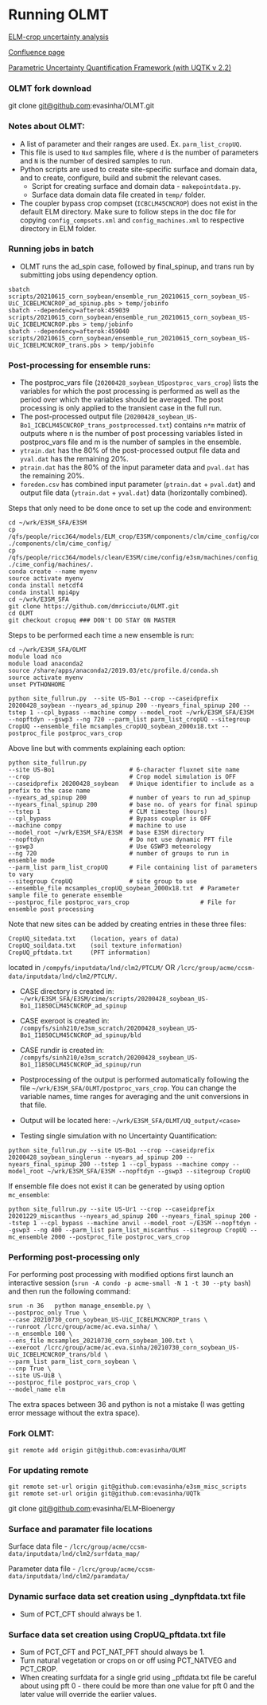 # Running OLMT

[ELM-crop uncertainty analysis](https://docs.google.com/document/d/1fBuvgCtB5vBeupfS9FJaxWth4N7e4sp-INebl5W-Y0A/edit) 

[Confluence page](https://acme-climate.atlassian.net/wiki/spaces/LND/pages/56033372/Running+ALM+offline+single+point+global+and+ensemble+capabilities)

[Parametric Uncertainty Quantification Framework (with UQTK v 2.2)](https://acme-climate.atlassian.net/wiki/spaces/LND/pages/73793759/Parametric+Uncertainty+Quantification+Framework+with+UQTK+v+2.2)

### OLMT fork download
git clone git@github.com:evasinha/OLMT.git


### Notes about OLMT:

* A list of parameter and their ranges are used. Ex. `parm_list_cropUQ`.
* This file is used to `Nxd` samples file, where `d` is the number of parameters and `N` is the number of desired samples to run.
* Python scripts are used to create site-specific surface and domain data, and to create, configure, build and submit the relevant cases.
	* Script for creating surface and domain data - `makepointdata.py`. 
	* Surface data domain data file created in `temp/` folder.  
* The coupler bypass crop compset (`ICBCLM45CNCROP`) does not exist in the default ELM directory. Make sure to follow steps in the doc file for copying `config_compsets.xml` and `config_machines.xml` to respective directory in ELM folder.

### Running jobs in batch
* OLMT runs the ad\_spin case, followed by final\_spinup, and trans run by submitting jobs using dependency option.

```
sbatch scripts/20210615_corn_soybean/ensemble_run_20210615_corn_soybean_US-UiC_ICBELMCNCROP_ad_spinup.pbs > temp/jobinfo
sbatch --dependency=afterok:459039 scripts/20210615_corn_soybean/ensemble_run_20210615_corn_soybean_US-UiC_ICBELMCNCROP.pbs > temp/jobinfo
sbatch --dependency=afterok:459040 scripts/20210615_corn_soybean/ensemble_run_20210615_corn_soybean_US-UiC_ICBELMCNCROP_trans.pbs > temp/jobinfo
```
	
### Post-processing for ensemble runs:
* The postproc_vars file (`20200428_soybean_USpostproc_vars_crop`) lists the variables for which the post processing is performed as well as the period over which the variables should be averaged. The post processing is only applied to the transient case in the full run.
* The post-processed output file (`20200428_soybean_US-Bo1_ICBCLM45CNCROP_trans_postprocessed.txt`) contains `n*m` matrix of outputs where n is the number of post processing variables listed in postproc_vars file and m is the number of samples in the ensemble.
* `ytrain.dat` has the 80% of the post-processed output file data and `yval.dat` has the remaining 20%.
* `ptrain.dat` has the 80% of the input parameter data and `pval.dat` has the remaining 20%.
* `foreden.csv` has combined  input parameter (`ptrain.dat` + `pval.dat`) and  output file data (`ytrain.dat` + `yval.dat`) data  (horizontally combined).


Steps that only need to be done once to set up the code and environment:

```
cd ~/wrk/E3SM_SFA/E3SM
cp /qfs/people/ricc364/models/ELM_crop/E3SM/components/clm/cime_config/config_compsets.xml ./components/clm/cime_config/
cp /qfs/people/ricc364/models/clean/E3SM/cime/config/e3sm/machines/config_machines.xml ./cime_config/machines/. 
conda create --name myenv
source activate myenv
conda install netcdf4
conda install mpi4py
cd ~/wrk/E3SM_SFA
git clone https://github.com/dmricciuto/OLMT.git
cd OLMT
git checkout cropuq ### DON't DO STAY ON MASTER
```


Steps to be performed each time a new ensemble is run:

```
cd ~/wrk/E3SM_SFA/OLMT
module load nco
module load anaconda2
source /share/apps/anaconda2/2019.03/etc/profile.d/conda.sh
source activate myenv
unset PYTHONHOME
```


```
python site_fullrun.py  --site US-Bo1 --crop --caseidprefix 20200428_soybean --nyears_ad_spinup 200 --nyears_final_spinup 200 --tstep 1 --cpl_bypass --machine compy --model_root ~/wrk/E3SM_SFA/E3SM --nopftdyn --gswp3 --ng 720 --parm_list parm_list_cropUQ --sitegroup CropUQ --ensemble_file mcsamples_cropUQ_soybean_2000x18.txt --postproc_file postproc_vars_crop
```

Above line but with comments explaining each option:

```
python site_fullrun.py 
--site US-Bo1                     # 6-character fluxnet site name
--crop                            # Crop model simulation is OFF
--caseidprefix 20200428_soybean   # Unique identifier to include as a prefix to the case name
--nyears_ad_spinup 200            # number of years to run ad_spinup
--nyears_final_spinup 200         # base no. of years for final spinup
--tstep 1                         # CLM timestep (hours)
--cpl_bypass                      # Bypass coupler is OFF
--machine compy                   # machine to use
--model_root ~/wrk/E3SM_SFA/E3SM  # base E3SM directory
--nopftdyn                        # Do not use dynamic PFT file
--gswp3                           # Use GSWP3 meteorology
--ng 720                          # number of groups to run in ensemble mode
--parm_list parm_list_cropUQ      # File containing list of parameters to vary
--sitegroup CropUQ                # site group to use
--ensemble_file mcsamples_cropUQ_soybean_2000x18.txt  # Parameter sample file to generate ensemble
--postproc_file postproc_vars_crop                    # File for ensemble post processing
```
               
Note that new sites can be added by creating entries in these three files:

```
CropUQ_sitedata.txt    (location, years of data)
CropUQ_soildata.txt    (soil texture information)
CropUQ_pftdata.txt     (PFT information)
```
located in `/compyfs/inputdata/lnd/clm2/PTCLM/` OR `/lcrc/group/acme/ccsm-data/inputdata/lnd/clm2/PTCLM/`.

* CASE directory is created in: `~/wrk/E3SM_SFA/E3SM/cime/scripts/20200428_soybean_US-Bo1_I1850CLM45CNCROP_ad_spinup`
* CASE exeroot is created in: `/compyfs/sinh210/e3sm_scratch/20200428_soybean_US-Bo1_I1850CLM45CNCROP_ad_spinup/bld`
* CASE rundir is created in: `/compyfs/sinh210/e3sm_scratch/20200428_soybean_US-Bo1_I1850CLM45CNCROP_ad_spinup/run`
* Postprocessing of the output is performed automatically following the file `~/wrk/E3SM_SFA/OLMT/postproc_vars_crop`.  You can change the variable names, time ranges for averaging and the unit conversions in that file.
* Output will be located here: `~/wrk/E3SM_SFA/OLMT/UQ_output/<case>` 


* Testing single simulation with no Uncertainty Quantification:

```
python site_fullrun.py --site US-Bo1 --crop --caseidprefix 20200428_soybean_singlerun --nyears_ad_spinup 200 --nyears_final_spinup 200 --tstep 1 --cpl_bypass --machine compy --model_root ~/wrk/E3SM_SFA/E3SM --nopftdyn --gswp3 --sitegroup CropUQ
```

If ensemble file does not exist it can be generated by using option `mc_ensemble`:

```python site_fullrun.py --site US-Ur1 --crop --caseidprefix 20201229_miscanthus --nyears_ad_spinup 200 --nyears_final_spinup 200 --tstep 1 --cpl_bypass --machine anvil --model_root ~/E3SM --nopftdyn --gswp3 --ng 400 --parm_list parm_list_miscanthus --sitegroup CropUQ --mc_ensemble 2000 --postproc_file postproc_vars_crop```


### Performing post-processing only

For performing post processing with modified options first launch an interactive session (`srun -A condo -p acme-small -N 1 -t 30 --pty bash`) and then run the following command:
```
srun -n 36   python manage_ensemble.py \
--postproc_only True \
--case 20210730_corn_soybean_US-UiC_ICBELMCNCROP_trans \
--runroot /lcrc/group/acme/ac.eva.sinha/ \
--n_ensemble 100 \
--ens_file mcsamples_20210730_corn_soybean_100.txt \
--exeroot /lcrc/group/acme/ac.eva.sinha/20210730_corn_soybean_US-UiC_ICBELMCNCROP_trans/bld \
--parm_list parm_list_corn_soybean \
--cnp True \
--site US-UiB \
--postproc_file postproc_vars_crop \
--model_name elm
```

The extra spaces between 36 and python is not a mistake (I was getting error message without the extra space).


### Fork OLMT:
`git remote add origin git@github.com:evasinha/OLMT`

### For updating remote
```
git remote set-url origin git@github.com:evasinha/e3sm_misc_scripts
git remote set-url origin git@github.com:evasinha/UQTk
```


git clone git@github.com:evasinha/ELM-Bioenergy

### Surface and paramater file locations
Surface data file - `/lcrc/group/acme/ccsm-data/inputdata/lnd/clm2/surfdata_map/` 

Parameter data file - `/lcrc/group/acme/ccsm-data/inputdata/lnd/clm2/paramdata/`


### Dynamic surface data set creation using \_dynpftdata.txt file
* Sum of PCT_CFT should always be 1.


### Surface data set creation using CropUQ_pftdata.txt file
* Sum of PCT\_CFT and PCT\_NAT\_PFT should always be 1. 
* Turn natural vegetation or crops on or off using PCT\_NATVEG and PCT\_CROP.
* When creating surfdata for a single grid using _pftdata.txt file be careful about using pft 0 - there could be more than one value for pft 0 and the later value will override the earlier values.